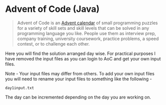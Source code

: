 # Advent of Code (Java)

> Advent of Code is an [Advent calendar](https://en.wikipedia.org/wiki/Advent_calendar) of small programming puzzles for a variety of skill sets and skill levels that can be solved in any programming language you like. People use them as interview prep, company training, university coursework, practice problems, a speed contest, or to challenge each other.


Here you will find the solution arranged day wise. For practical purposes I have removed the input files as you can login to AoC and get your own input files.

Note - Your input files may differ from others. To add your own input files you will need to rename your input files to something like the following - 

`day1input.txt`

The day can be incremented depending on the day you are working on.